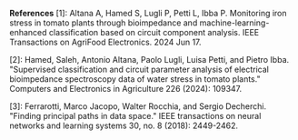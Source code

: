 **References** 
[1]: Altana A, Hamed S, Lugli P, Petti L, Ibba P. Monitoring iron stress in tomato plants through bioimpedance and machine-learning-enhanced classification based on circuit component analysis. IEEE Transactions on AgriFood Electronics. 2024 Jun 17.

[2]: Hamed, Saleh, Antonio Altana, Paolo Lugli, Luisa Petti, and Pietro Ibba. "Supervised classification and circuit parameter analysis of electrical bioimpedance spectroscopy data of water stress in tomato plants." Computers and Electronics in Agriculture 226 (2024): 109347.

[3]: Ferrarotti, Marco Jacopo, Walter Rocchia, and Sergio Decherchi. "Finding principal paths in data space." IEEE transactions on neural networks and learning systems 30, no. 8 (2018): 2449-2462.
